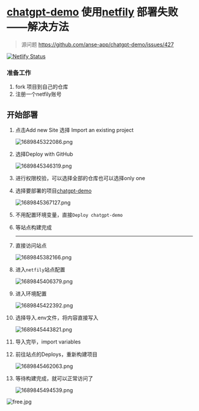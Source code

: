 # [chatgpt-demo](https://github.com/anse-app/chatgpt-demo) 使用[netfily](https://github.com/anse-app/chatgpt-demo/issues/427) 部署失败 ——解决方法

> 源问题 https://github.com/anse-app/chatgpt-demo/issues/427

[![Netlify Status](https://api.netlify.com/api/v1/badges/917a5ca8-9384-4218-8d1f-59db5ed86821/deploy-status)](https://app.netlify.com/sites/eloquent-kitsune-15bea2/deploys) 

### 准备工作

1. fork 项目到自己的仓库
2. 注册一个netfily账号 

## 开始部署

1. 点击Add new Site 选择 Import an existing project

   ![1689845322086.png](https://img.zzzsleep.icu/public/64b8fe477a4e6.png)

2. 选择Deploy with GitHub

   ![1689845346319.png](https://img.zzzsleep.icu/public/64b8fe5e98e4b.png)

3. 进行权限校验，可以选择全部的仓库也可以选择only one

4. 选择要部署的项目[chatgpt-demo](https://github.com/anse-app/chatgpt-demo) 

   ![1689845367127.png](https://img.zzzsleep.icu/public/64b8fe73155b2.png) 

5. 不用配置环境变量，直接`Deploy chatgpt-demo`

6. 等站点构建完成

7. ---

   直接访问站点

   ![1689845382166.png](https://img.zzzsleep.icu/public/64b8fe826e18c.png) 

8. 进入`netfily`站点配置

   ![1689845406379.png](https://img.zzzsleep.icu/public/64b8fe9ac7c04.png)

9. 进入环境配置

   ![1689845422392.png](https://img.zzzsleep.icu/public/64b8feaa789db.png)

10. 选择导入.env文件，将内容直接写入

    ![1689845443821.png](https://img.zzzsleep.icu/public/64b8febfeff95.png)

11. 导入完毕，import  variables

12. 前往站点的Deploys，重新构建项目

    ![1689845462063.png](https://img.zzzsleep.icu/public/64b8fed2b430f.png)

13. 等待构建完成，就可以正常访问了

    ![1689845494539.png](https://img.zzzsleep.icu/public/64b8fef2a4597.png)









![free.jpg](https://s2.loli.net/2022/01/19/ATuIaMf1BcjUXby.jpg)